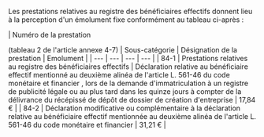 Les prestations relatives au registre des bénéficiaires effectifs donnent lieu à la perception d'un émolument fixe conformément au tableau ci-après :

|
Numéro de la prestation

(tableau 2 de l'article annexe 4-7) |
Sous-catégorie |
Désignation de la prestation |
Emolument |
| --- | --- | --- | --- |
|
84-1 |
Prestations relatives au registre des bénéficiaires effectifs |
Déclaration relative au bénéficiaire effectif mentionné au deuxième alinéa de l'article L. 561-46 du code monétaire et financier , lors de la demande d'immatriculation à un registre de publicité légale ou au plus tard dans les quinze jours à compter de la délivrance du récépissé de dépôt de dossier de création d'entreprise |
17,84 € |
|
84-2 |
Déclaration modificative ou complémentaire à la déclaration relative au bénéficiaire effectif mentionnée au deuxième alinéa de l'article L. 561-46 du code monétaire et financier  |
31,21 € |
